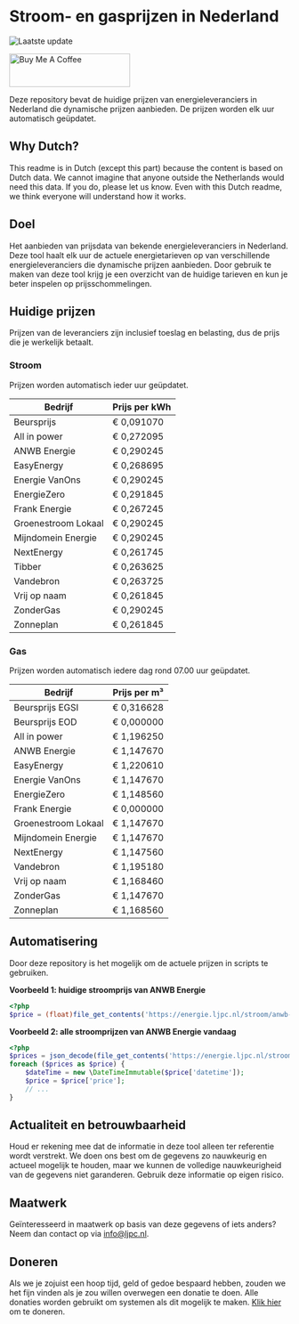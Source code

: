 # Stroom- en gasprijzen in Nederland

![Laatste update](https://img.shields.io/badge/laatste%20update-2024--07--09%2001%3A00%20CET-brightgreen)

<a href="https://www.buymeacoffee.com/Lars-" target="_blank"><img src="https://cdn.buymeacoffee.com/buttons/v2/default-orange.png" alt="Buy Me A Coffee" height="60" style="height: 60px !important;width: 217px !important;" ></a>

Deze repository bevat de huidige prijzen van energieleveranciers in Nederland die dynamische prijzen aanbieden. De prijzen worden elk uur automatisch geüpdatet.

## Why Dutch?

This readme is in Dutch (except this part) because the content is based on Dutch data. We cannot imagine that anyone outside the Netherlands would need this data. If you do, please let us know. Even with this Dutch readme, we think
everyone will understand how it works.

## Doel

Het aanbieden van prijsdata van bekende energieleveranciers in Nederland. Deze tool haalt elk uur de actuele energietarieven op van verschillende energieleveranciers die dynamische prijzen aanbieden. Door gebruik te maken van deze tool
krijg je een overzicht van de huidige tarieven en kun je beter inspelen op prijsschommelingen.

## Huidige prijzen

Prijzen van de leveranciers zijn inclusief toeslag en belasting, dus de prijs die je werkelijk betaalt.

### Stroom

Prijzen worden automatisch ieder uur geüpdatet.

 Bedrijf | Prijs per kWh 
---------|---------------
Beursprijs | € 0,091070
All in power | € 0,272095
ANWB Energie | € 0,290245
EasyEnergy | € 0,268695
Energie VanOns | € 0,290245
EnergieZero | € 0,291845
Frank Energie | € 0,267245
Groenestroom Lokaal | € 0,290245
Mijndomein Energie | € 0,290245
NextEnergy | € 0,261745
Tibber | € 0,263625
Vandebron | € 0,263725
Vrij op naam | € 0,261845
ZonderGas | € 0,290245
Zonneplan | € 0,261845


### Gas

Prijzen worden automatisch iedere dag rond 07.00 uur geüpdatet.

 Bedrijf | Prijs per m³ 
---------|--------------
Beursprijs EGSI | € 0,316628
Beursprijs EOD | € 0,000000
All in power | € 1,196250
ANWB Energie | € 1,147670
EasyEnergy | € 1,220610
Energie VanOns | € 1,147670
EnergieZero | € 1,148560
Frank Energie | € 0,000000
Groenestroom Lokaal | € 1,147670
Mijndomein Energie | € 1,147670
NextEnergy | € 1,147560
Vandebron | € 1,195180
Vrij op naam | € 1,168460
ZonderGas | € 1,147670
Zonneplan | € 1,168560


## Automatisering

Door deze repository is het mogelijk om de actuele prijzen in scripts te gebruiken.

**Voorbeeld 1: huidige stroomprijs van ANWB Energie**

```php
<?php
$price = (float)file_get_contents('https://energie.ljpc.nl/stroom/anwb-energie-nu.txt');

```

**Voorbeeld 2: alle stroomprijzen van ANWB Energie vandaag**

```php
<?php
$prices = json_decode(file_get_contents('https://energie.ljpc.nl/stroom/all-in-power-vandaag.json'),true);
foreach ($prices as $price) {
    $dateTime = new \DateTimeImmutable($price['datetime']);
    $price = $price['price'];
    // ...
}
```

## Actualiteit en betrouwbaarheid

Houd er rekening mee dat de informatie in deze tool alleen ter referentie wordt verstrekt. We doen ons best om de gegevens zo nauwkeurig en actueel mogelijk te houden, maar we kunnen de volledige nauwkeurigheid van de gegevens niet
garanderen. Gebruik deze informatie op eigen risico.

## Maatwerk

Geïnteresseerd in maatwerk op basis van deze gegevens of iets anders? Neem dan contact op
via [info@ljpc.nl](mailto:info@ljpc.nl?subject=Energie%20prijzen).

## Doneren

Als we je zojuist een hoop tijd, geld of gedoe bespaard hebben, zouden we het fijn vinden als je zou willen overwegen een
donatie te doen. Alle donaties worden gebruikt om systemen als dit mogelijk te
maken. [Klik hier](https://www.buymeacoffee.com/Lars-) om te doneren.
